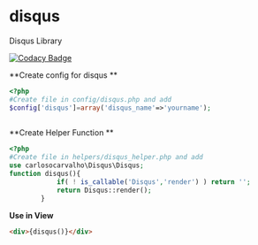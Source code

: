 # disqus

Disqus Library 

[![Codacy Badge](https://www.codacy.com/project/badge/9dc273e4a21d46e7a2895561da6cb994)](https://www.codacy.com/app/contato_2/disqus)

**Create config for disqus **

```php
<?php
#Create file in config/disqus.php and add 
$config['disqus']=array('disqus_name'=>'yourname');
     
```
**Create Helper Function **

```php
<?php 
#Create file in helpers/disqus_helper.php and add 
use carlosocarvalho\Disqus\Disqus;
function disqus(){
            if( ! is_callable('Disqus','render') ) return '';
            return Disqus::render();
        }
```     
**Use in View**
```html
<div>{disqus()}</div>
```
  
